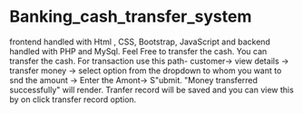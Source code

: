 # Banking_cash_transfer_system
frontend handled with Html , CSS, Bootstrap, JavaScript and backend handled with PHP and MySql.
Feel Free to transfer the cash.
You can transfer the cash.
For transaction use  this path-
customer-> view details -> transfer money -> select option from the dropdown to whom you want to snd the amount -> Enter the Amont-> S"ubmit.
"Money transferred successfully" will render.
Tranfer record will be saved and you can view this by on click transfer record option.

